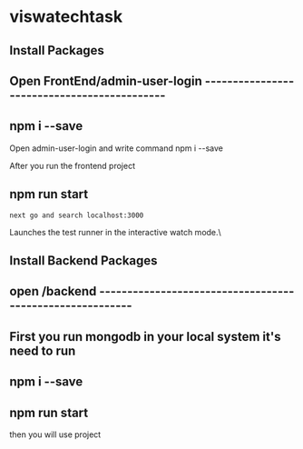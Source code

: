 # viswatechtask

## Install Packages

## Open FrontEnd/admin-user-login --------------------------------------------

## npm i --save

Open admin-user-login and write command npm i --save

After you run the frontend project

## npm run start

`next go and search localhost:3000`

Launches the test runner in the interactive watch mode.\

## Install Backend Packages

## open /backend ---------------------------------------------------------

## First you run mongodb in your local system it's need to run

## npm i --save

## npm run start

then you will use project
